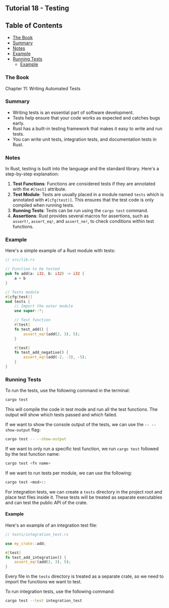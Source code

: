 ## Tutorial 18 - Testing

## Table of Contents

<!-- vim-markdown-toc GFM -->

* [The Book](#the-book)
* [Summary](#summary)
* [Notes](#notes)
* [Example](#example)
* [Running Tests](#running-tests)
    * [Example](#example-1)

<!-- vim-markdown-toc -->

### The Book

Chapter 11: Writing Automated Tests

### Summary

- Writing tests is an essential part of software development.
- Tests help ensure that your code works as expected and catches bugs early.
- Rust has a built-in testing framework that makes it easy to write and run tests.
- You can write unit tests, integration tests, and documentation tests in Rust.

### Notes

In Rust, testing is built into the language and the standard library. Here's a step-by-step explanation:

1. **Test Functions**: Functions are considered tests if they are annotated with the `#[test]` attribute.
2. **Test Module**: Tests are usually placed in a module named `tests` which is annotated with `#[cfg(test)]`. This ensures that the test code is only compiled when running tests.
3. **Running Tests**: Tests can be run using the `cargo test` command.
4. **Assertions**: Rust provides several macros for assertions, such as `assert!`, `assert_eq!`, and `assert_ne!`, to check conditions within test functions.

### Example

Here's a simple example of a Rust module with tests:

```rust
// src/lib.rs

// Function to be tested
pub fn add(a: i32, b: i32) -> i32 {
    a + b
}

// Tests module
#[cfg(test)]
mod tests {
    // Import the outer module
    use super::*;

    // Test function
    #[test]
    fn test_add() {
        assert_eq!(add(2, 3), 5);
    }

    #[test]
    fn test_add_negative() {
        assert_eq!(add(-2, -3), -5);
    }
}
```

### Running Tests

To run the tests, use the following command in the terminal:

```sh
cargo test
```

This will compile the code in test mode and run all the test functions. The output will show which tests passed and which failed.

If we want to show the console output of the tests, we can use the `-- --show-output` flag:

```sh
cargo test -- --show-output
```

If we want to only run a specific test function, we run `cargo test` followed by the test function name:

```sh
cargo test <fn name>
```

If we want to run tests per module, we can use the following:

```sh
cargo test <mod>::
```

For integration tests, we can create a `tests` directory in the project root and place test files inside it. These tests will be treated as separate executables and can test the public API of the crate.

#### Example

Here's an example of an integration test file:

```rust
// tests/integration_test.rs

use my_crate::add;

#[test]
fn test_add_integration() {
    assert_eq!(add(2, 3), 5);
}
```

Every file in the `tests` directory is treated as a separate crate, so we need to import the functions we want to test.

To run integration tests, use the following command:

```sh
cargo test --test integration_test
```
